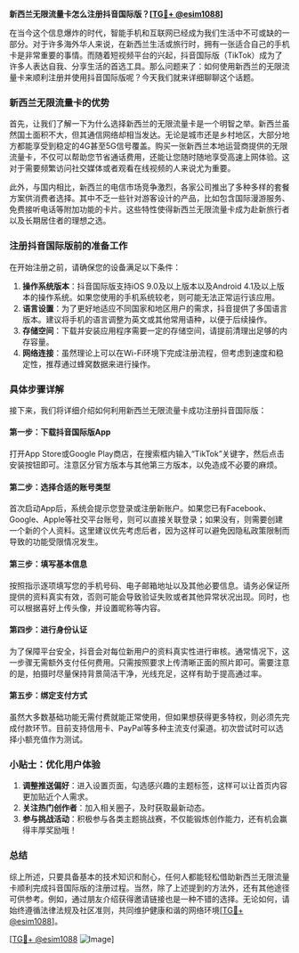 **新西兰无限流量卡怎么注册抖音国际版？[[TG💪+ @esim1088](https://t.me/s/esim1088)]**

在当今这个信息爆炸的时代，智能手机和互联网已经成为我们生活中不可或缺的一部分。对于许多海外华人来说，在新西兰生活或旅行时，拥有一张适合自己的手机卡是非常重要的事情。而随着短视频平台的兴起，抖音国际版（TikTok）成为了许多人表达自我、分享生活的首选工具。那么问题来了：如何使用新西兰的无限流量卡来顺利注册并使用抖音国际版呢？今天我们就来详细聊聊这个话题。

### 新西兰无限流量卡的优势

首先，让我们了解一下为什么选择新西兰的无限流量卡是一个明智之举。新西兰虽然国土面积不大，但其通信网络却相当发达。无论是城市还是乡村地区，大部分地方都能享受到稳定的4G甚至5G信号覆盖。购买一张新西兰本地运营商提供的无限流量卡，不仅可以帮助您节省通话费用，还能让您随时随地享受高速上网体验。这对于需要频繁访问社交媒体或者观看在线视频的人来说尤为重要。

此外，与国内相比，新西兰的电信市场竞争激烈，各家公司推出了多种多样的套餐方案供消费者选择。其中不乏一些针对游客设计的产品，比如包含国际漫游服务、免费接听电话等附加功能的卡片。这些特性使得新西兰无限流量卡成为赴新旅行者以及长期居住者的理想之选。

### 注册抖音国际版前的准备工作

在开始注册之前，请确保您的设备满足以下条件：
1. **操作系统版本**：抖音国际版支持iOS 9.0及以上版本以及Android 4.1及以上版本的操作系统。如果您使用的手机系统较老，则可能无法正常运行该应用。
2. **语言设置**：为了更好地适应不同国家和地区用户的需求，抖音提供了多国语言版本。建议将手机的语言调整为英文或其他常用语种，以便于后续操作。
3. **存储空间**：下载并安装应用程序需要一定的存储空间，请提前清理出足够的内存容量。
4. **网络连接**：虽然理论上可以在Wi-Fi环境下完成注册流程，但考虑到速度和稳定性，推荐通过蜂窝数据来进行操作。

### 具体步骤详解

接下来，我们将详细介绍如何利用新西兰无限流量卡成功注册抖音国际版：

#### 第一步：下载抖音国际版App
打开App Store或Google Play商店，在搜索框内输入“TikTok”关键字，然后点击安装按钮即可。注意区分官方版本与其他第三方版本，以免造成不必要的麻烦。

#### 第二步：选择合适的账号类型
首次启动App后，系统会提示您登录或注册新账户。如果您已有Facebook、Google、Apple等社交平台账号，则可以直接关联登录；如果没有，则需要创建一个新的个人资料。这里建议优先考虑后者，因为这样可以避免因隐私政策限制而导致的功能受限情况发生。

#### 第三步：填写基本信息
按照指示逐项填写您的手机号码、电子邮箱地址以及其他必要信息。请务必保证所提供的资料真实有效，否则可能会导致验证失败或者其他异常状况出现。同时，也可以根据喜好上传头像，并设置昵称等内容。

#### 第四步：进行身份认证
为了保障平台安全，抖音会对每位新用户的资料真实性进行审核。通常情况下，这一步骤无需额外支付任何费用。只需按照要求上传清晰正面的照片即可。需要注意的是，拍摄时尽量保持背景简洁干净，光线充足，这样有助于提高通过率。

#### 第五步：绑定支付方式
虽然大多数基础功能无需付费就能正常使用，但如果想获得更多特权，则必须先完成付款环节。目前支持信用卡、PayPal等多种主流支付渠道。初次尝试时可以选择小额充值作为测试。

### 小贴士：优化用户体验

1. **调整推送偏好**：进入设置页面，勾选感兴趣的主题标签，这样可以让首页内容更加贴近个人需求。
2. **关注热门创作者**：加入相关圈子，及时获取最新动态。
3. **参与挑战活动**：积极参与各类主题挑战赛，不仅能锻炼创作能力，还有机会赢得丰厚奖励哦！

### 总结

综上所述，只要具备基本的技术知识和耐心，任何人都能轻松借助新西兰无限流量卡顺利完成抖音国际版的注册过程。当然，除了上述提到的方法外，还有其他途径可供参考。例如，通过朋友介绍获得邀请链接也是一种不错的选择。无论如何，请始终遵循法律法规及社区准则，共同维护健康和谐的网络环境[[TG💪+ @esim1088](https://t.me/s/esim1088)]。

[[TG💪+ @esim1088](https://t.me/s/esim1088) ![Image](https://i.postimg.cc/4NQfJmqS/Snipaste-2025-05-13-00-14-12.png)]